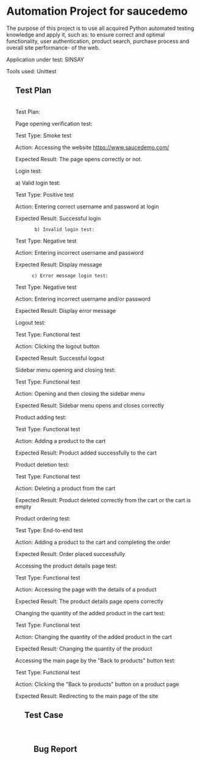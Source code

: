 <h1>Automation Project for saucedemo</h1>

The purpose of this project is to use all acquired Python automated testing knowledge and apply it, such as: to ensure correct and optimal functionality, user authentication, product search, purchase process and overall site performance- of the web.

Application under test: SINSAY

Tools used: Unittest

<ol>
<h2> Test Plan </h2>
<br>
Test Plan: 

Page opening verification test:  

Test Type: Smoke test  

Action: Accessing the website https://www.saucedemo.com/  

Expected Result: The page opens correctly or not. 

Login test:  

a) Valid login test:  

Test Type: Positive test  

Action: Entering correct username and password at login  

Expected Result: Successful login  

           b) Invalid login test:  

Test Type: Negative test  

Action: Entering incorrect username and password  

Expected Result: Display message  

          c) Error message login test:  

Test Type: Negative test  

Action: Entering incorrect username and/or password  

Expected Result: Display error message 

Logout test:  

Test Type: Functional test  

Action: Clicking the logout button  

Expected Result: Successful logout 

Sidebar menu opening and closing test:  

Test Type: Functional test  

Action: Opening and then closing the sidebar menu  

Expected Result: Sidebar menu opens and closes correctly 

Product adding test:  

Test Type: Functional test  

Action: Adding a product to the cart  

Expected Result: Product added successfully to the cart 

Product deletion test:  

Test Type: Functional test  

Action: Deleting a product from the cart  

Expected Result: Product deleted correctly from the cart or the cart is empty 

Product ordering test:  

Test Type: End-to-end test  

Action: Adding a product to the cart and completing the order  

Expected Result: Order placed successfully 

Accessing the product details page test:  

Test Type: Functional test  

Action: Accessing the page with the details of a product  

Expected Result: The product details page opens correctly 

Changing the quantity of the added product in the cart test:  

Test Type: Functional test  

Action: Changing the quantity of the added product in the cart  

Expected Result: Changing the quantity of the product 

Accessing the main page by the "Back to products" button test:  

Test Type: Functional test  

Action: Clicking the "Back to products" button on a product page  

Expected Result: Redirecting to the main page of the site 

 
  


<ol>
<h2> Test Case </h2>
<br>




<ol>
<h2> Bug Report </h2>
<br>


